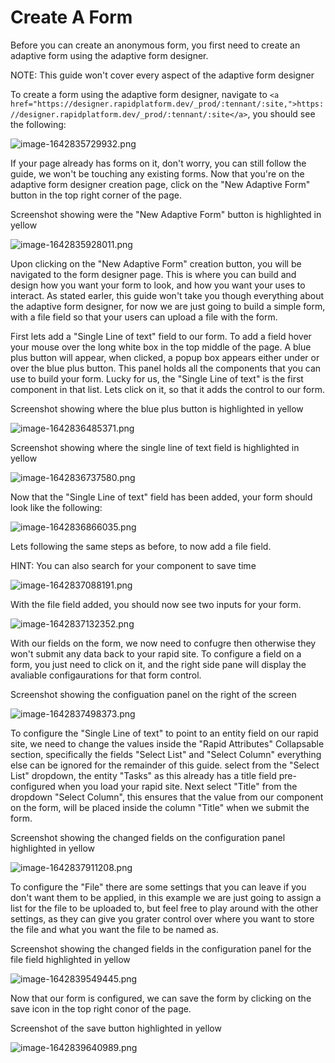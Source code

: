 # Create A Form

Before you can create an anonymous form, you first need to create an adaptive form using the adaptive form designer.

<p class="callout info">NOTE: This guide won't cover every aspect of the adaptive form designer</p>

To create a form using the adaptive form designer, navigate to `<a href="https://designer.rapidplatform.dev/_prod/:tennant/:site,">https://designer.rapidplatform.dev/_prod/:tennant/:site</a>`, you should see the following:

![image-1642835729932.png](./downloaded_image_1705285220896.png)

If your page already has forms on it, don't worry, you can still follow the guide, we won't be touching any existing forms. Now that you're on the adaptive form designer creation page, click on the "New Adaptive Form" button in the top right corner of the page.

<p class="callout info">Screenshot showing were the "New Adaptive Form" button is highlighted in yellow</p>

![image-1642835928011.png](./downloaded_image_1705285221905.png)

Upon clicking on the "New Adaptive Form" creation button, you will be navigated to the form designer page. This is where you can build and design how you want your form to look, and how you want your uses to interact. As stated earler, this guide won't take you though everything about the adaptive form designer, for now we are just going to build a simple form, with a file field so that your users can upload a file with the form.

First lets add a "Single Line of text" field to our form. To add a field hover your mouse over the long white box in the top middle of the page. A blue plus button will appear, when clicked, a popup box appears either under or over the blue plus button. This panel holds all the components that you can use to build your form. Lucky for us, the "Single Line of text" is the first component in that list. Lets click on it, so that it adds the control to our form.

<p class="callout info">Screenshot showing where the blue plus button is highlighted in yellow</p>

![image-1642836485371.png](./downloaded_image_1705285222917.png)

<p class="callout info">Screenshot showing where the single line of text field is highlighted in yellow</p>

![image-1642836737580.png](./downloaded_image_1705285223935.png)

Now that the "Single Line of text" field has been added, your form should look like the following:

![image-1642836866035.png](./downloaded_image_1705285224951.png)

Lets following the same steps as before, to now add a file field.

<p class="callout info">HINT: You can also search for your component to save time</p>

![image-1642837088191.png](./downloaded_image_1705285225961.png)

With the file field added, you should now see two inputs for your form.

![image-1642837132352.png](./downloaded_image_1705285226978.png)

With our fields on the form, we now need to confugre then otherwise they won't submit any data back to your rapid site. To configure a field on a form, you just need to click on it, and the right side pane will display the avaliable configaurations for that form control.

<p class="callout info">Screenshot showing the configuation panel on the right of the screen</p>

![image-1642837498373.png](./downloaded_image_1705285227994.png)

To configure the "Single Line of text" to point to an entity field on our rapid site, we need to change the values inside the "Rapid Attributes" Collapsable section, specifically the fields "Select List" and "Select Column" everything else can be ignored for the remainder of this guide. select from the "Select List" dropdown, the entity "Tasks" as this already has a title field pre-configured when you load your rapid site. Next select "Title" from the dropdown "Select Column", this ensures that the value from our component on the form, will be placed inside the column "Title" when we submit the form.

<p class="callout info">Screenshot showing the changed fields on the configuration panel highlighted in yellow</p>

![image-1642837911208.png](./downloaded_image_1705285229011.png)

To configure the "File" there are some settings that you can leave if you don't want them to be applied, in this example we are just going to assign a list for the file to be uploaded to, but feel free to play around with the other settings, as they can give you grater control over where you want to store the file and what you want the file to be named as.

<p class="callout info">Screenshot showing the changed fields in the configuration panel for the file field highlighted in yellow</p>

![image-1642839549445.png](./downloaded_image_1705285230028.png)

Now that our form is configured, we can save the form by clicking on the save icon in the top right conor of the page.

<p class="callout info">Screenshot of the save button highlighted in yellow</p>

![image-1642839640989.png](./downloaded_image_1705285231045.png)